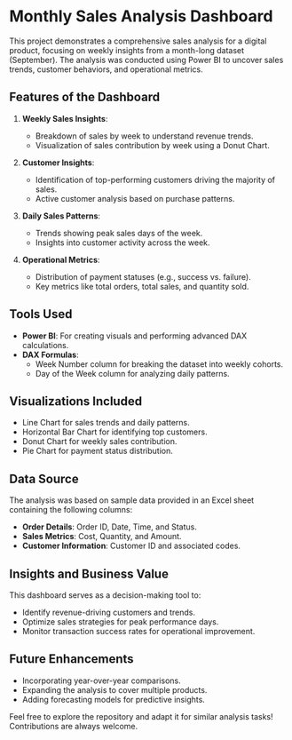 # Monthly Sales Analysis Dashboard

This project demonstrates a comprehensive sales analysis for a digital product, focusing on weekly insights from a month-long dataset (September). The analysis was conducted using Power BI to uncover sales trends, customer behaviors, and operational metrics.

## Features of the Dashboard
1. **Weekly Sales Insights**:
   - Breakdown of sales by week to understand revenue trends.
   - Visualization of sales contribution by week using a Donut Chart.

2. **Customer Insights**:
   - Identification of top-performing customers driving the majority of sales.
   - Active customer analysis based on purchase patterns.

3. **Daily Sales Patterns**:
   - Trends showing peak sales days of the week.
   - Insights into customer activity across the week.

4. **Operational Metrics**:
   - Distribution of payment statuses (e.g., success vs. failure).
   - Key metrics like total orders, total sales, and quantity sold.

## Tools Used
- **Power BI**: For creating visuals and performing advanced DAX calculations.
- **DAX Formulas**:
   - Week Number column for breaking the dataset into weekly cohorts.
   - Day of the Week column for analyzing daily patterns.

## Visualizations Included
- Line Chart for sales trends and daily patterns.
- Horizontal Bar Chart for identifying top customers.
- Donut Chart for weekly sales contribution.
- Pie Chart for payment status distribution.

## Data Source
The analysis was based on sample data provided in an Excel sheet containing the following columns:
- **Order Details**: Order ID, Date, Time, and Status.
- **Sales Metrics**: Cost, Quantity, and Amount.
- **Customer Information**: Customer ID and associated codes.

## Insights and Business Value
This dashboard serves as a decision-making tool to:
- Identify revenue-driving customers and trends.
- Optimize sales strategies for peak performance days.
- Monitor transaction success rates for operational improvement.

## Future Enhancements
- Incorporating year-over-year comparisons.
- Expanding the analysis to cover multiple products.
- Adding forecasting models for predictive insights.

Feel free to explore the repository and adapt it for similar analysis tasks! Contributions are always welcome.

